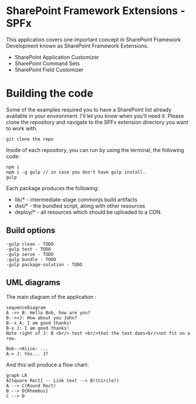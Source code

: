 # SharePoint Framework Extensions - SPFx

This application covers one important concept in SharePoint Framework Development known as SharePoint Framework Extensions.

 - SharePoint Application Customizer 
 - SharePoint Command Sets 
 - SharePoint Field Customizer

#  Building the code

Some of the examples required you to have a SharePoint list already available in your environment. I'll let you know when you'll need it. Please clone the repository and navigate to the SPFx extension directory you want to work with.

    git clone the repo

Inside of each repository, you can run by using the terminal, the following code:

    npm i
	npm i -g gulp // in case you don't have gulp install. 
	gulp

Each package produces the following:

-   lib/* - intermediate-stage commonjs build artifacts
-   dist/* - the bundled script, along with other resources
-   deploy/* - all resources which should be uploaded to a CDN.


##  Build options

	-gulp clean - TODO 
	-gulp test - TODO 
	-gulp serve - TODO 
	-gulp bundle - TODO 
	-gulp package-solution - TODO


## UML diagrams

The main diagram of the application :

```mermaid
sequenceDiagram
A ->> B: Hello Bob, how are you?
B-->>J: How about you John?
B--x A: I am good thanks!
B-x J: I am good thanks!
Note right of J: B <br/> test <br/>that the text does<br/>not fit on a row.

Bob-->Alice: ...
A-> J: Yes... J?
```
And this will produce a flow chart:

```mermaid
graph LR
A[Square Rect] -- Link text --> B((Circle))
A --> C(Round Rect)
B --> D{Rhombus}
C --> D
```